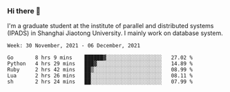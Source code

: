 ### Hi there 👋

I'm a graduate student at the institute of parallel and distributed systems (IPADS) in Shanghai Jiaotong University. I mainly work on database system.

<!--START_SECTION:waka-->
```text
Week: 30 November, 2021 - 06 December, 2021

Go       8 hrs 9 mins    ██████▓░░░░░░░░░░░░░░░░░░   27.02 % 
Python   4 hrs 29 mins   ███▓░░░░░░░░░░░░░░░░░░░░░   14.89 % 
Ruby     2 hrs 42 mins   ██▒░░░░░░░░░░░░░░░░░░░░░░   08.99 % 
Lua      2 hrs 26 mins   ██░░░░░░░░░░░░░░░░░░░░░░░   08.11 % 
sh       2 hrs 24 mins   ██░░░░░░░░░░░░░░░░░░░░░░░   07.99 % 
```
<!--END_SECTION:waka-->

<!--
**yqmmm/yqmmm** is a ✨ _special_ ✨ repository because its `README.md` (this file) appears on your GitHub profile.

Here are some ideas to get you started:

- 🔭 I’m currently working on ...
- 🌱 I’m currently learning ...
- 👯 I’m looking to collaborate on ...
- 🤔 I’m looking for help with ...
- 💬 Ask me about ...
- 📫 How to reach me: ...
- 😄 Pronouns: ...
- ⚡ Fun fact: ...
-->
